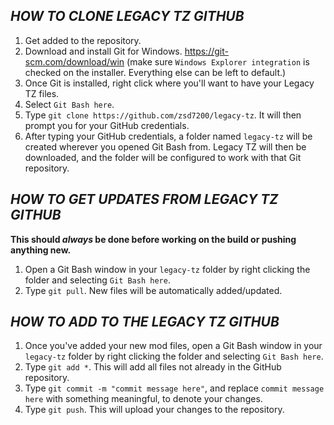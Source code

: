## ***HOW TO CLONE LEGACY TZ GITHUB***
1. Get added to the repository.
2. Download and install Git for Windows. https://git-scm.com/download/win (make sure `Windows Explorer integration` is checked on the installer. Everything else can be left to default.)
3. Once Git is installed, right click where you'll want to have your Legacy TZ files.
4. Select `Git Bash here`.
5. Type `git clone https://github.com/zsd7200/legacy-tz`. It will then prompt you for your GitHub credentials.
6. After typing your GitHub credentials, a folder named `legacy-tz` will be created wherever you opened Git Bash from. Legacy TZ will then be downloaded, and the folder will be configured to work with that Git repository.



## ***HOW TO GET UPDATES FROM LEGACY TZ GITHUB***

**This should _always_ be done before working on the build or pushing anything new.**
1. Open a Git Bash window in your `legacy-tz` folder by right clicking the folder and selecting `Git Bash here`.
2. Type `git pull`.
New files will be automatically added/updated.



## ***HOW TO ADD TO THE LEGACY TZ GITHUB***
1. Once you've added your new mod files, open a Git Bash window in your `legacy-tz` folder by right clicking the folder and selecting `Git Bash here`.
2. Type `git add *`. This will add all files not already in the GitHub repository.
3. Type `git commit -m "commit message here"`, and replace `commit message here` with something meaningful, to denote your changes.
4. Type `git push`. This will upload your changes to the repository.
